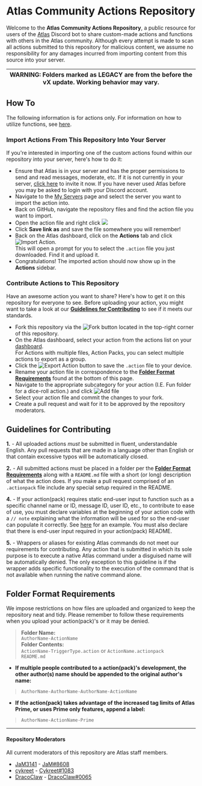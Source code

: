 # Atlas Community Actions Repository
Welcome to the **Atlas Community Actions Repository**, a public resource for users of the [Atlas](https://atlas.bot) Discord bot to share custom-made actions and functions with others in the Atlas community. Although every attempt is made to scan all actions submitted to this repository for malicious content, we assume no responsibility for any damages incurred from importing content from this source into your server.

| WARNING: Folders marked as LEGACY are from the before the vX update. Working behavior may vary. |
| --- |

## How To
The following information is for actions only. For information on how to utilize functions, see [here](https://github.com/sylo-digital/community-actions/tree/master/Functions#what-are-functions).

### Import Actions From This Repository Into Your Server
If you're interested in importing one of the custom actions found within our repository into your server, here's how to do it:
* Ensure that Atlas is in your server and has the proper permissions to send and read messages, moderate, etc. If it is not currently in your server, [click here](https://atlas.bot/get) to invite it now. If you have never used Atlas before you may be asked to login with your Discord account.
* Navigate to the [My Servers](https://atlas.bot/guilds) page and select the server you want to import the action into.
* Back on GitHub, navigate the repository files and find the action file you want to import.
* Open the action file and right click [![](https://micro.sylo.digital/f/0wUEjK.png)](https://www.youtube.com/watch?v=q5Dj5G1kaqI "It's Raw!")
* Click **Save link as** and save the file somewhere you will remember!
* Back on the Atlas dashboard, click on the **Actions** tab and click ![Import Action](https://micro.sylo.digital/f/VvL4FU.png).  
  This will open a prompt for you to select the `.action` file you just downloaded. Find it and upload it.
* Congratulations! The imported action should now show up in the **Actions** sidebar.

### Contribute Actions to This Repository

Have an awesome action you want to share? Here's how to get it on this repository for everyone to see. Before uploading your action, you might want to take a look at our **[Guidelines for Contributing](https://github.com/sylo-digital/community-actions#guidelines-for-contributing)** to see if it meets our standards.
* Fork this repository via the ![Fork](https://micro.sylo.digital/f/7Vdn7l.png) button located in the top-right corner of this repository.
* On the Atlas dashboard, select your action from the actions list on your [dashboard](https://atlas.bot/).  
  For Actions with multiple files, Action Packs, you can select multiple actions to export as a group.
* Click the ![Export Action](https://micro.sylo.digital/f/VxTrhm.png) button to save the `.action` file to your device.
* Rename your action file in correspondence to the **[Folder Format Requirements](https://github.com/sylo-digital/community-actions#folder-format-requirements)** found at the bottom of this page.
* Navigate to the appropriate subcategory for your action (I.E. Fun folder for a dice-roll action.) and click ![Add file](https://micro.sylo.digital/f/kX8Krb.png)
* Select your action file and commit the changes to your fork.
* Create a pull request and wait for it to be approved by the repository moderators.

## Guidelines for Contributing
**1.** - All uploaded actions _must_ be submitted in fluent, understandable English. Any pull requests that are made in a language other than English or that contain excessive typos will be automatically closed.

**2.** - All submitted actions must be placed in a folder per the **[Folder Format Requirements](https://github.com/sylo-digital/community-actions#folder-format-requirements)** along with a `README.md` file with a short (or long) description of what the action does. If you make a pull request comprised of an `.actionpack` file include any special setup required in the README.

**4.** - If your action(pack) requires static end-user input to function such as a specific channel name or ID, message ID, user ID, etc., to contribute to ease of use, you must declare variables at the beginning of your action code with a `// note` explaining what the information will be used for so the end-user can populate it correctly. See [here](https://micro.sylo.digital/f/8XW4l3) for an example. You must also declare that there is end-user input required in your action(pack) README.

**5.** - Wrappers or aliases for existing Atlas commands do not meet our requirements for contributing. Any action that is submitted in which its sole purpose is to execute a native Atlas command under a disguised name will be automatically denied. The only exception to this guideline is if the wrapper adds specific functionality to the execution of the command that is not available when running the native command alone.

## Folder Format Requirements
We impose restrictions on how files are uploaded and organized to keep the repository neat and tidy. Please remember to follow these requirements when you upload your action(pack)'s or it may be denied.

>**Folder Name:**    
>`AuthorName-ActionName`    
>**Folder Contents:**    
>`ActionName-TriggerType.action`
or
>`ActionName.actionpack`  
>`README.md`

* **If multiple people contributed to a action(pack)'s development, the other author(s) name should be appended to the original author's name:**
>`AuthorName-AuthorName-AuthorName-ActionName`
* **If the action(pack) takes advantage of the increased tag limits of Atlas Prime, or uses Prime only features, append a label:**
>`AuthorName-ActionName-Prime`
-----
#### Repository Moderators
All current moderators of this repository are Atlas staff members.
* [JaM3141](https://github.com/JaM3141) - [JaM#8608](https://discord.com/users/204045630836834305)
* [cykreet](https://github.com/cykreet) - [Cykreet#1083](https://discord.com/users/723483880291827732)
* [DracoClaw](https://github.com/DracoClaw) - [DracoClaw#0065](https://discord.com/users/341680387979870219)
